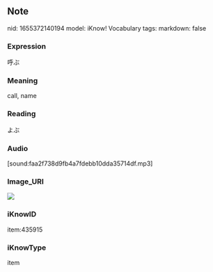 ## Note
nid: 1655372140194
model: iKnow! Vocabulary
tags: 
markdown: false

### Expression
呼ぶ

### Meaning
call, name

### Reading
よぶ

### Audio
[sound:faa2f738d9fb4a7fdebb10dda35714df.mp3]

### Image_URI
<img src="1e543bf83746275fa8f6654efa896f85.jpg">

### iKnowID
item:435915

### iKnowType
item
